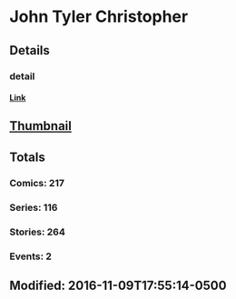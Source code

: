 # John Tyler Christopher 
## Details
### detail
#### [Link](http://marvel.com/comics/creators/10405/john_tyler_christopher?utm_campaign=apiRef&utm_source=225578a89fc76f3d20fbffda5d17a88d)
## [Thumbnail](http://i.annihil.us/u/prod/marvel/i/mg/6/20/4ba9463520bb9.jpg)
## Totals
### Comics: 217
### Series: 116
### Stories: 264
### Events: 2
## Modified: 2016-11-09T17:55:14-0500
